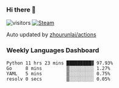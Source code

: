 ### Hi there 👋

![visitors](https://visitor-badge.glitch.me/badge?page_id=zhourunlai)
[![Steam](https://img.shields.io/badge/dynamic/json?label=Steam&query=%24.data.totalSubs&url=https%3A%2F%2Fapi.spencerwoo.com%2Fsubstats%2F%3Fsource%3DsteamGames%26queryKey%3D76561198285156854&suffix=%20Games&logo=steam&labelColor=134375&color=0b1a37&longCache=true)](http://steamcommunity.com/profiles/76561198285156854)

Auto updated by <a href="https://github.com/zhourunlai/zhourunlai/actions" target="_blank">zhourunlai/actions</a>

### Weekly Languages Dashboard

<!--PART:wakatime-->
```text
Python 11 hrs 23 mins █████████▓ 97.93%
Go     8 mins         ▒░░░░░░░░░ 1.27%
YAML   5 mins         ▒░░░░░░░░░ 0.75%
resolv 0 secs         ▒░░░░░░░░░ 0.05%
```
<!--PART:wakatime-->
